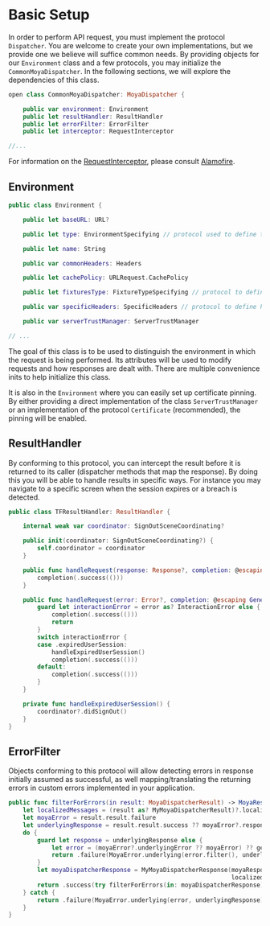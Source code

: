 # Basic Setup

In order to perform API request, you must implement the protocol `Dispatcher`. You are welcome to create your own implementations, but we provide one we believe will suffice common needs. By providing objects for our `Environment` class and a few protocols, you may initialize the `CommonMoyaDispatcher`. In the following sections, we will explore the dependencies of this class.  

```swift
open class CommonMoyaDispatcher: MoyaDispatcher {

    public var environment: Environment
    public let resultHandler: ResultHandler
    public let errorFilter: ErrorFilter
    public let interceptor: RequestInterceptor

//...
```

For information on the [RequestInterceptor](https://github.com/Alamofire/Alamofire/blob/master/Source/RequestInterceptor.swift), please consult [Alamofire](https://github.com/Alamofire/Alamofire).

## Environment

```swift
public class Environment {

    public let baseURL: URL?

    public let type: EnvironmentSpecifying // protocol used to define the environment (development, production, store..)

    public let name: String

    public var commonHeaders: Headers

    public let cachePolicy: URLRequest.CachePolicy

    public let fixturesType: FixtureTypeSpecifying // protocol to define how data is simulated

    public var specificHeaders: SpecificHeaders // protocol to define headers to a specific group of endpoints

    public var serverTrustManager: ServerTrustManager

// ...
```

The goal of this class is to be used to distinguish the environment in which the request is being performed. Its attributes will be used to modify requests and how responses are dealt with. There are multiple convenience inits to help initialize this class.

It is also in the `Environment` where you can easily set up certificate pinning. By either providing a direct implementation of the class `ServerTrustManager` or an implementation of the protocol `Certificate` (recommended), the pinning will be enabled. 

## ResultHandler

By conforming to this protocol, you can intercept the result before it is returned to its caller (dispatcher methods that map the response). By doing this you will be able to handle results in specific ways. For instance you may navigate to a specific screen when the session expires or a breach is detected.

```swift
public class TFResultHandler: ResultHandler {

    internal weak var coordinator: SignOutSceneCoordinating?

    public init(coordinator: SignOutSceneCoordinating?) {
        self.coordinator = coordinator
    }

    public func handleRequest(response: Response?, completion: @escaping GenericCompletion<Void>) {
        completion(.success(()))
    }

    public func handleRequest(error: Error?, completion: @escaping GenericCompletion<Void>) {
        guard let interactionError = error as? InteractionError else {
            completion(.success(()))
            return
        }
        switch interactionError {
        case .expiredUserSession:
            handleExpiredUserSession()
            completion(.success(()))
        default:
            completion(.success(()))
        }
    }

    private func handleExpiredUserSession() {
        coordinator?.didSignOut()
    }
}
```
## ErrorFilter

Objects conforming to this protocol will allow detecting errors in response initially assumed as successful, as well mapping/translating the returning errors in custom errors implemented in your application. 

```swift
public func filterForErrors(in result: MoyaDispatcherResult) -> MoyaResult {
    let localizedMessages = (result as? MyMoyaDispatcherResult)?.localizedMessages
    let moyaError = result.result.failure
    let underlyingResponse = result.result.success ?? moyaError?.response
    do {
        guard let response = underlyingResponse else {
            let error = (moyaError?.underlyingError ?? moyaError) ?? getDefaultError()
            return .failure(MoyaError.underlying(error.filter(), underlyingResponse))
        }
        let moyaDispatcherResponse = MyMoyaDispatcherResponse(moyaResponse: response,
                                                              localizedMessages: localizedMessages!)
        return .success(try filterForErrors(in: moyaDispatcherResponse))
    } catch {
        return .failure(MoyaError.underlying(error, underlyingResponse))
    }
}
```
